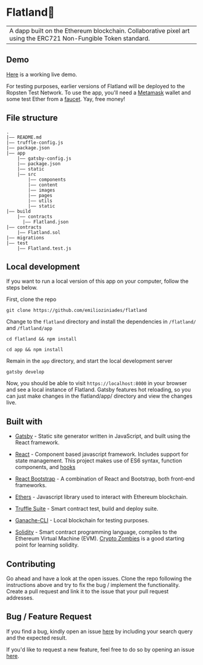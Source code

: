 # Flatland🎨

<table>
<tr>
<td>
  A dapp built on the Ethereum blockchain. Collaborative pixel art using the ERC721 Non-Fungible Token standard.
</td>
</tr>
</table>

## Demo

[Here](https://flatland.gq) is a working live demo.

For testing purposes, earlier versions of Flatland will be deployed to the Ropsten Test Network. To use the app, you'll need a [Metamask](https://metamask.io/) wallet and some test Ether from a [faucet](https://faucet.ropsten.be/). Yay, free money!

## File structure

```
.
|–– README.md
|–– truffle-config.js
|–– package.json
|–– app
    |–– gatsby-config.js
    |–– package.json
    |–– static
    |–– src
        |–– components
        |–– content
        |–– images
        |–– pages
        |–– utils
        |–– static
|–– build
    |–– contracts
      |–– Flatland.json
|–– contracts
    |–– Flatland.sol
|–– migrations
|–– test
    |–– Flatland.test.js
```

## Local development

If you want to run a local version of this app on your computer, follow the steps below.

First, clone the repo

`git clone https://github.com/emilioziniades/flatland`

Change to the `flatland` directory and install the dependencies in `/flatland/` and `/flatland/app`

`cd flatland && npm install`

`cd app && npm install`

Remain in the `app` directory, and start the local development server

`gatsby develop`

Now, you should be able to visit `https://localhost:8000` in your browser and see a local instance of Flatland. Gatsby features hot reloading, so you can just make changes in the flatland/app/ directory and view the changes live.

## Built with

- [Gatsby](https://www.gatsbyjs.com/) - Static site generator written in JavaScript, and built using the React framework.

- [React](https://reactjs.org/) - Component based javascript framework. Includes support for state management. This project makes use of ES6 syntax, function components, and [hooks](https://reactjs.org/docs/hooks-overview.html)

- [React Bootstrap](https://react-bootstrap.github.io/) - A combination of React and Bootstrap, both front-end frameworks.

- [Ethers](https://docs.ethers.io/v5/) - Javascript library used to interact with Ethereum blockchain.

- [Truffle Suite](https://www.trufflesuite.com/) - Smart contract test, build and deploy suite. 

- [Ganache-CLI](https://www.trufflesuite.com/docs/ganache/overview) - Local blockchain for testing purposes.

- [Solidity](https://docs.soliditylang.org/en/v0.8.2/) - Smart contract programming language, compiles to the Ethereum Virtual Machine (EVM). [Crypto Zombies](https://cryptozombies.io/) is a good starting point for learning solidity.

## Contributing

Go ahead and have a look at the open issues. Clone the repo following the instructions above and try to fix the bug / implement the functionality. Create a pull request and link it to the issue that your pull request addresses. 


## Bug / Feature Request

If you find a bug, kindly open an issue [here](https://github.com/emilioziniades/flatland/issues/new) by including your search query and the expected result.

If you'd like to request a new feature, feel free to do so by opening an issue [here](https://github.com/emilioziniades/flatland/issues/new). 
